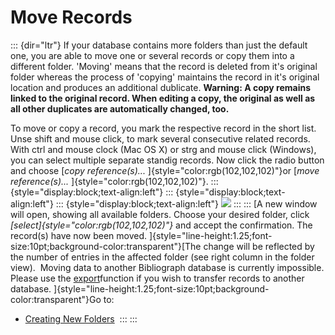 Move Records
============
::: {dir="ltr"}
If your database contains more folders than just the default one, you are able to move one or several records or copy them into a different folder. 'Moving' means that the record is deleted from it's original folder whereas the process of 'copying' maintains the record in it's original location and produces an additional dublicate.
**Warning: A copy remains linked to the original record. When editing a copy, the original as well as all other duplicates are automatically changed, too.**

To move or copy a record, you mark the respective record in the short list. Unse shift and mouse click, to mark several consecutive related records. With ctrl and mouse clock (Mac OS X) or strg and mouse click (Windows), you can select multiple separate standig records. Now click the radio button and choose [*copy reference(s)...* ]{style="color:rgb(102,102,102)"}or [*move reference(s)...* ]{style="color:rgb(102,102,102)"}.
::: {style="display:block;text-align:left"}
::: {style="display:block;text-align:left"}
::: {style="display:block;text-align:left"}
[![](../_/rsrc/1409515761838/manage-records/move-records/move%20record.png)](move-records/move%20record.png%3Fattredirects=0)
:::
:::
[A new window will open, showing all available folders. Choose your desired folder, click *[select]{style="color:rgb(102,102,102)"}* and accept the confirmation. The record(s) have now been moved. ]{style="line-height:1.25;font-size:10pt;background-color:transparent"}[The change will be reflected by the number of entries in the affected folder (see right column in the folder view). 
Moving data to another Bibliograph database is currently impossible. Please use the [export](export-records.html)function if you wish to transfer records to another database.
]{style="line-height:1.25;font-size:10pt;background-color:transparent"}Go to:
-   [Creating New Folders](http://translate.googleusercontent.com/translate_c?hl=de&sl=de&tl=en&u=http://sites.google.com/a/qxtransformer.org/bibliograph/ordner-anlegen&rurl=translate.google.de&twu=1&usg=ALkJrhiRVfu4CM_3bAwUq-SH_RxGd1hu2A) 
:::
:::
